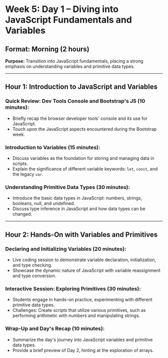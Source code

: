 # Week 5: Day 1 – Diving into JavaScript Fundamentals and Variables

## Format: Morning (2 hours)

**Purpose:** Transition into JavaScript fundamentals, placing a strong emphasis on understanding variables and primitive data types.

---

## Hour 1: Introduction to JavaScript and Variables

### Quick Review: Dev Tools Console and Bootstrap's JS (10 minutes):

- Briefly recap the browser developer tools' console and its use for JavaScript.
- Touch upon the JavaScript aspects encountered during the Bootstrap week.

### Introduction to Variables (15 minutes):

- Discuss variables as the foundation for storing and managing data in scripts.
- Explain the significance of different variable keywords: `let`, `const`, and the legacy `var`.

### Understanding Primitive Data Types (30 minutes):

- Introduce the basic data types in JavaScript: numbers, strings, booleans, null, and undefined.
- Discuss type inference in JavaScript and how data types can be changed.

---

## Hour 2: Hands-On with Variables and Primitives

### Declaring and Initializing Variables (20 minutes):

- Live coding session to demonstrate variable declaration, initialization, and type checking.
- Showcase the dynamic nature of JavaScript with variable reassignment and type conversion.

### Interactive Session: Exploring Primitives (30 minutes):

- Students engage in hands-on practice, experimenting with different primitive data types.
- Challenges: Create scripts that utilize various primitives, such as performing arithmetic with numbers and manipulating strings.

### Wrap-Up and Day's Recap (10 minutes):

- Summarize the day's journey into JavaScript variables and primitive data types.
- Provide a brief preview of Day 2, hinting at the exploration of arrays.
